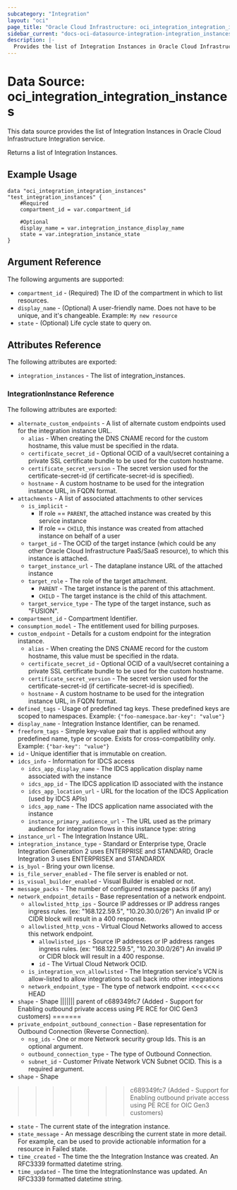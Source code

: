 ```yaml
---
subcategory: "Integration"
layout: "oci"
page_title: "Oracle Cloud Infrastructure: oci_integration_integration_instances"
sidebar_current: "docs-oci-datasource-integration-integration_instances"
description: |-
  Provides the list of Integration Instances in Oracle Cloud Infrastructure Integration service
---
```


# Data Source: oci_integration_integration_instances
This data source provides the list of Integration Instances in Oracle Cloud Infrastructure Integration service.

Returns a list of Integration Instances.


## Example Usage

```hcl
data "oci_integration_integration_instances" "test_integration_instances" {
	#Required
	compartment_id = var.compartment_id

	#Optional
	display_name = var.integration_instance_display_name
	state = var.integration_instance_state
}
```

## Argument Reference

The following arguments are supported:

* `compartment_id` - (Required) The ID of the compartment in which to list resources.
* `display_name` - (Optional) A user-friendly name. Does not have to be unique, and it's changeable.  Example: `My new resource` 
* `state` - (Optional) Life cycle state to query on.


## Attributes Reference

The following attributes are exported:

* `integration_instances` - The list of integration_instances.

### IntegrationInstance Reference

The following attributes are exported:

* `alternate_custom_endpoints` - A list of alternate custom endpoints used for the integration instance URL. 
	* `alias` - When creating the DNS CNAME record for the custom hostname, this value must be specified in the rdata. 
	* `certificate_secret_id` - Optional OCID of a vault/secret containing a private SSL certificate bundle to be used for the custom hostname. 
	* `certificate_secret_version` - The secret version used for the certificate-secret-id (if certificate-secret-id is specified). 
	* `hostname` - A custom hostname to be used for the integration instance URL, in FQDN format.
* `attachments` - A list of associated attachments to other services 
	* `is_implicit` - 
		* If role == `PARENT`, the attached instance was created by this service instance 
		* If role == `CHILD`, this instance was created from attached instance on behalf of a user 
	* `target_id` - The OCID of the target instance (which could be any other Oracle Cloud Infrastructure PaaS/SaaS resource), to which this instance is attached.
	* `target_instance_url` - The dataplane instance URL of the attached instance
	* `target_role` - The role of the target attachment. 
		* `PARENT` - The target instance is the parent of this attachment. 
		* `CHILD` - The target instance is the child of this attachment.  
	* `target_service_type` - The type of the target instance, such as "FUSION".
* `compartment_id` - Compartment Identifier.
* `consumption_model` - The entitlement used for billing purposes.
* `custom_endpoint` - Details for a custom endpoint for the integration instance.
	* `alias` - When creating the DNS CNAME record for the custom hostname, this value must be specified in the rdata. 
	* `certificate_secret_id` - Optional OCID of a vault/secret containing a private SSL certificate bundle to be used for the custom hostname. 
	* `certificate_secret_version` - The secret version used for the certificate-secret-id (if certificate-secret-id is specified). 
	* `hostname` - A custom hostname to be used for the integration instance URL, in FQDN format.
* `defined_tags` - Usage of predefined tag keys. These predefined keys are scoped to namespaces. Example: `{"foo-namespace.bar-key": "value"}` 
* `display_name` - Integration Instance Identifier, can be renamed.
* `freeform_tags` - Simple key-value pair that is applied without any predefined name, type or scope. Exists for cross-compatibility only. Example: `{"bar-key": "value"}` 
* `id` - Unique identifier that is immutable on creation.
* `idcs_info` - Information for IDCS access
	* `idcs_app_display_name` - The IDCS application display name associated with the instance
	* `idcs_app_id` - The IDCS application ID associated with the instance
	* `idcs_app_location_url` - URL for the location of the IDCS Application (used by IDCS APIs)
	* `idcs_app_name` - The IDCS application name associated with the instance
	* `instance_primary_audience_url` - The URL used as the primary audience for integration flows in this instance type: string    
* `instance_url` - The Integration Instance URL.
* `integration_instance_type` - Standard or Enterprise type,  Oracle Integration Generation 2 uses ENTERPRISE and STANDARD,  Oracle Integration 3 uses ENTERPRISEX and STANDARDX 
* `is_byol` - Bring your own license.
* `is_file_server_enabled` - The file server is enabled or not.
* `is_visual_builder_enabled` - Visual Builder is enabled or not.
* `message_packs` - The number of configured message packs (if any)
* `network_endpoint_details` - Base representation of a network endpoint. 
	* `allowlisted_http_ips` - Source IP addresses or IP address ranges ingress rules. (ex: "168.122.59.5", "10.20.30.0/26") An invalid IP or CIDR block will result in a 400 response. 
	* `allowlisted_http_vcns` - Virtual Cloud Networks allowed to access this network endpoint. 
		* `allowlisted_ips` - Source IP addresses or IP address ranges ingress rules. (ex: "168.122.59.5", "10.20.30.0/26") An invalid IP or CIDR block will result in a 400 response. 
		* `id` - The Virtual Cloud Network OCID. 
	* `is_integration_vcn_allowlisted` - The Integration service's VCN is allow-listed to allow integrations to call back into other integrations
	* `network_endpoint_type` - The type of network endpoint. 
<<<<<<< HEAD
* `shape` - Shape
||||||| parent of c689349fc7 (Added - Support for Enabling outbound private access using PE RCE for OIC Gen3 customers)
=======
* `private_endpoint_outbound_connection` - Base representation for Outbound Connection (Reverse Connection). 
	* `nsg_ids` - One or more Network security group Ids. This is an optional argument.
	* `outbound_connection_type` - The type of Outbound Connection. 
	* `subnet_id` - Customer Private Network VCN Subnet OCID. This is a required argument.
* `shape` - Shape
>>>>>>> c689349fc7 (Added - Support for Enabling outbound private access using PE RCE for OIC Gen3 customers)
* `state` - The current state of the integration instance.
* `state_message` - An message describing the current state in more detail. For example, can be used to provide actionable information for a resource in Failed state.
* `time_created` - The time the the Integration Instance was created. An RFC3339 formatted datetime string.
* `time_updated` - The time the IntegrationInstance was updated. An RFC3339 formatted datetime string.

